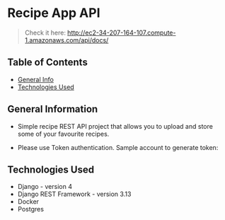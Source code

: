 # Recipe App API
> Check it here: http://ec2-34-207-164-107.compute-1.amazonaws.com/api/docs/

## Table of Contents
* [General Info](#general-information)
* [Technologies Used](#technologies-used)

## General Information
-  Simple recipe REST API project that allows you to upload and store some of your favourite recipes.

- Please use Token authentication. Sample account to generate token:

## Technologies Used
- Django - version 4
- Django REST Framework - version 3.13
- Docker
- Postgres


